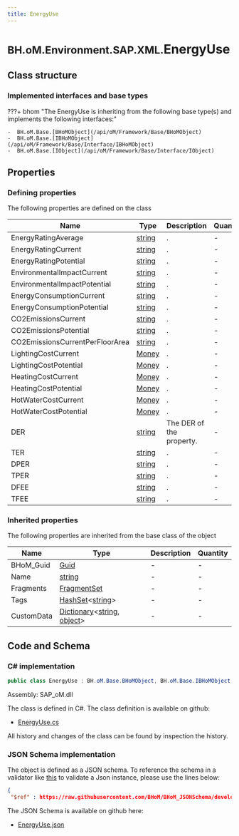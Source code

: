 ```yaml
---
title: EnergyUse
---
```


# <small>BH.oM.Environment.SAP.XML.</small>**EnergyUse**



## Class structure

### Implemented interfaces and base types

???+ bhom "The EnergyUse is inheriting from the following base type(s) and implements the following interfaces:"

    -  BH.oM.Base.[BHoMObject](/api/oM/Framework/Base/BHoMObject)
    -  BH.oM.Base.[IBHoMObject](/api/oM/Framework/Base/Interface/IBHoMObject)
    -  BH.oM.Base.[IObject](/api/oM/Framework/Base/Interface/IObject)


## Properties



### Defining properties

The following properties are defined on the class

| Name             | Type             | Description      | Quantity         |
|------------------|------------------|------------------|------------------|
| EnergyRatingAverage | [string](https://learn.microsoft.com/en-us/dotnet/api/System.String?view=netstandard-2.0) | . | - |
| EnergyRatingCurrent | [string](https://learn.microsoft.com/en-us/dotnet/api/System.String?view=netstandard-2.0) | . | - |
| EnergyRatingPotential | [string](https://learn.microsoft.com/en-us/dotnet/api/System.String?view=netstandard-2.0) | . | - |
| EnvironmentalImpactCurrent | [string](https://learn.microsoft.com/en-us/dotnet/api/System.String?view=netstandard-2.0) | . | - |
| EnvironmentalImpactPotential | [string](https://learn.microsoft.com/en-us/dotnet/api/System.String?view=netstandard-2.0) | . | - |
| EnergyConsumptionCurrent | [string](https://learn.microsoft.com/en-us/dotnet/api/System.String?view=netstandard-2.0) | . | - |
| EnergyConsumptionPotential | [string](https://learn.microsoft.com/en-us/dotnet/api/System.String?view=netstandard-2.0) | . | - |
| CO2EmissionsCurrent | [string](https://learn.microsoft.com/en-us/dotnet/api/System.String?view=netstandard-2.0) | . | - |
| CO2EmissionsPotential | [string](https://learn.microsoft.com/en-us/dotnet/api/System.String?view=netstandard-2.0) | . | - |
| CO2EmissionsCurrentPerFloorArea | [string](https://learn.microsoft.com/en-us/dotnet/api/System.String?view=netstandard-2.0) | . | - |
| LightingCostCurrent | [Money](/api/oM/Adapter/Environment/XML/Money) | . | - |
| LightingCostPotential | [Money](/api/oM/Adapter/Environment/XML/Money) | . | - |
| HeatingCostCurrent | [Money](/api/oM/Adapter/Environment/XML/Money) | . | - |
| HeatingCostPotential | [Money](/api/oM/Adapter/Environment/XML/Money) | . | - |
| HotWaterCostCurrent | [Money](/api/oM/Adapter/Environment/XML/Money) | . | - |
| HotWaterCostPotential | [Money](/api/oM/Adapter/Environment/XML/Money) | . | - |
| DER | [string](https://learn.microsoft.com/en-us/dotnet/api/System.String?view=netstandard-2.0) | The DER of the property. | - |
| TER | [string](https://learn.microsoft.com/en-us/dotnet/api/System.String?view=netstandard-2.0) | . | - |
| DPER | [string](https://learn.microsoft.com/en-us/dotnet/api/System.String?view=netstandard-2.0) | . | - |
| TPER | [string](https://learn.microsoft.com/en-us/dotnet/api/System.String?view=netstandard-2.0) | . | - |
| DFEE | [string](https://learn.microsoft.com/en-us/dotnet/api/System.String?view=netstandard-2.0) | . | - |
| TFEE | [string](https://learn.microsoft.com/en-us/dotnet/api/System.String?view=netstandard-2.0) | . | - |


### Inherited properties
The following properties are inherited from the base class of the object

| Name             | Type             | Description      | Quantity         |
|------------------|------------------|------------------|------------------|
| BHoM_Guid | [Guid](https://learn.microsoft.com/en-us/dotnet/api/System.Guid?view=netstandard-2.0) | - | - |
| Name | [string](https://learn.microsoft.com/en-us/dotnet/api/System.String?view=netstandard-2.0) | - | - |
| Fragments | [FragmentSet](/api/oM/Framework/Base/FragmentSet) | - | - |
| Tags | [HashSet](https://learn.microsoft.com/en-us/dotnet/api/System.Collections.Generic.HashSet-1?view=netstandard-2.0)&lt;[string](https://learn.microsoft.com/en-us/dotnet/api/System.String?view=netstandard-2.0)&gt; | - | - |
| CustomData | [Dictionary](https://learn.microsoft.com/en-us/dotnet/api/System.Collections.Generic.Dictionary-2?view=netstandard-2.0)&lt;[string](https://learn.microsoft.com/en-us/dotnet/api/System.String?view=netstandard-2.0), [object](https://learn.microsoft.com/en-us/dotnet/api/System.Object?view=netstandard-2.0)&gt; | - | - |


## Code and Schema

### C# implementation

``` C# title="C#"
public class EnergyUse : BH.oM.Base.BHoMObject, BH.oM.Base.IBHoMObject, BH.oM.Base.IObject
```

Assembly: SAP_oM.dll

The class is defined in C#. The class definition is available on github:

- [EnergyUse.cs](https://github.com/BHoM/SAP_Toolkit/blob/develop/SAP_oM/XML\EnergyUse.cs)

All history and changes of the class can be found by inspection the history.
### JSON Schema implementation

The object is defined as a JSON schema. To reference the schema in a validator like [this](https://www.jsonschemavalidator.net/) to validate a Json instance, please use the lines below:

``` json title="JSON Schema"
{
 "$ref" : https://raw.githubusercontent.com/BHoM/BHoM_JSONSchema/develop/SAP_oM/SAP/XML/EnergyUse.json}
```

The JSON Schema is available on github here:

- [EnergyUse.json](https://github.com/BHoM/BHoM_JSONSchema/blob/develop/SAP_oM/SAP/XML/EnergyUse.json)
